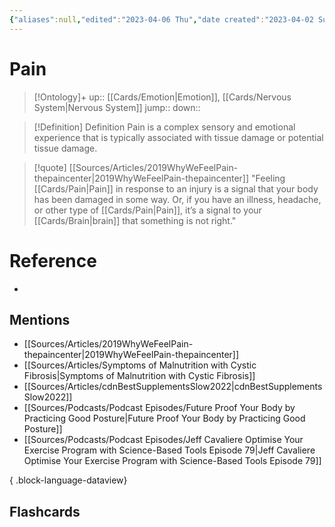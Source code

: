 ```yaml
---
{"aliases":null,"edited":"2023-04-06 Thu","date created":"2023-04-02 Sun","dg-publish":true,"permalink":"/cards/pain/","dgPassFrontmatter":true}
---
```


# Pain

> [!Ontology]+
> up:: [[Cards/Emotion\|Emotion]], [[Cards/Nervous System\|Nervous System]]
> jump::
> down:: 

> [!Definition] Definition
> Pain is a complex sensory and emotional experience that is typically associated with tissue damage or potential tissue damage.

> [!quote] [[Sources/Articles/2019WhyWeFeelPain-thepaincenter\|2019WhyWeFeelPain-thepaincenter]]
> "Feeling [[Cards/Pain\|Pain]] in response to an injury is a signal that your body has been damaged in some way. Or, if you have an illness, headache, or other type of [[Cards/Pain\|Pain]], it’s a signal to your [[Cards/Brain\|brain]] that something is not right."

# Reference
- 

## Mentions
- [[Sources/Articles/2019WhyWeFeelPain-thepaincenter\|2019WhyWeFeelPain-thepaincenter]]
- [[Sources/Articles/Symptoms of Malnutrition with Cystic Fibrosis\|Symptoms of Malnutrition with Cystic Fibrosis]]
- [[Sources/Articles/cdnBestSupplementsSlow2022\|cdnBestSupplementsSlow2022]]
- [[Sources/Podcasts/Podcast Episodes/Future Proof Your Body by Practicing Good Posture\|Future Proof Your Body by Practicing Good Posture]]
- [[Sources/Podcasts/Podcast Episodes/Jeff Cavaliere Optimise Your Exercise Program with Science-Based Tools Episode 79\|Jeff Cavaliere Optimise Your Exercise Program with Science-Based Tools Episode 79]]

{ .block-language-dataview}

## Flashcards
